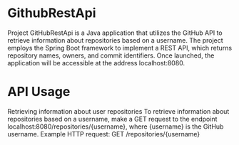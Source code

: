 # GithubRestApi
Project GitHubRestApi is a Java application that utilizes the GitHub API to retrieve information about repositories based on a username. The project employs the Spring Boot framework to implement a REST API, which returns repository names, owners, and commit identifiers. Once launched, the application will be accessible at the address localhost:8080.

# API Usage
Retrieving information about user repositories
To retrieve information about repositories based on a username, make a GET request to the endpoint localhost:8080/repositories/{username}, where {username} is the GitHub username.
Example HTTP request: GET /repositories/{username}
